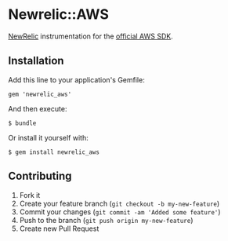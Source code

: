 # Newrelic::AWS

[NewRelic](http://newrelic.com/) instrumentation for the [official AWS SDK](http://aws.amazon.com/sdkforruby/).

## Installation

Add this line to your application's Gemfile:

    gem 'newrelic_aws'

And then execute:

    $ bundle

Or install it yourself with:

    $ gem install newrelic_aws

## Contributing

1. Fork it
2. Create your feature branch (`git checkout -b my-new-feature`)
3. Commit your changes (`git commit -am 'Added some feature'`)
4. Push to the branch (`git push origin my-new-feature`)
5. Create new Pull Request
